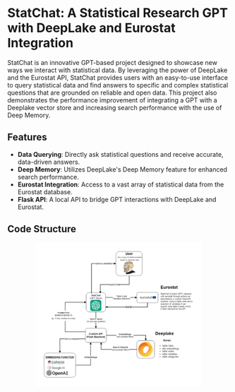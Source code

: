 # StatChat: A Statistical Research GPT with DeepLake and Eurostat Integration

StatChat is an innovative GPT-based project designed to showcase new ways we interact with statistical data. By leveraging the power of DeepLake and the Eurostat API, StatChat provides users with an easy-to-use interface to query statistical data and find answers to specific and complex statistical questions that are grounded on reliable and open data. This project also demonstrates the performance improvement of integrating a GPT with a Deeplake vector store and increasing search performance with the use of Deep Memory.

## Features
- **Data Querying**: Directly ask statistical questions and receive accurate, data-driven answers.
- **Deep Memory**: Utilizes DeepLake's Deep Memory feature for enhanced search performance.
- **Eurostat Integration**: Access to a vast array of statistical data from the Eurostat database.
- **Flask API**: A local API to bridge GPT interactions with DeepLake and Eurostat.


## Code Structure

<div style="text-align: center;">
  <img src="StatChat.png" alt="How it works" style="max-width: 75%; height: auto; display: block; margin: 0 auto;">
</div>